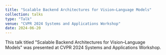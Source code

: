 ```yaml
---
title: "Scalable Backend Architectures for Vision–Language Models"
collection: talks
type: "Talk"
venue: "CVPR 2024 Systems and Applications Workshop"
date: 2024-06-20
---
```


This talk titled "Scalable Backend Architectures for Vision–Language Models" was presented at CVPR 2024 Systems and Applications Workshop.
